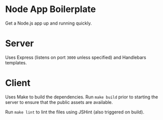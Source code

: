 Node App Boilerplate
===

Get a Node.js app up and running quickly.

# Server

Uses Express (listens on port `3000` unless specified) and Handlebars templates.

# Client

Uses Make to build the dependencies. Run `make build` prior to starting the
server to ensure that the public assets are available.

Run `make lint` to lint the files using JSHint (also triggered on build).
